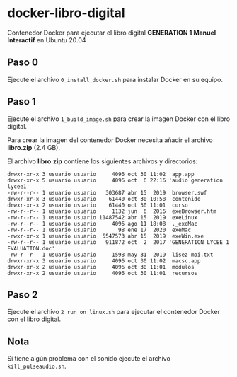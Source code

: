 # docker-libro-digital

Contenedor Docker para ejecutar el libro digital **GENERATION 1 Manuel Interactif** en Ubuntu 20.04 

## Paso 0

Ejecute el archivo `0_install_docker.sh` para instalar Docker en su equipo.

## Paso 1

Ejecute el archivo `1_build_image.sh` para crear la imagen Docker con el libro digital.

Para crear la imagen del contenedor Docker necesita añadir el archivo **libro.zip** (2.4 GB). 

El archivo **libro.zip** contiene los siguientes archivos y directorios:

```
drwxr-xr-x 3 usuario usuario     4096 oct 30 11:02  app.app
drwxr-xr-x 5 usuario usuario     4096 oct  6 22:16 'audio generation lycee1'
-rw-r--r-- 1 usuario usuario   303687 abr 15  2019  browser.swf
drwxr-xr-x 3 usuario usuario    61440 oct 30 10:58  contenido
drwxr-xr-x 2 usuario usuario    61440 oct 30 11:01  curso
-rw-r--r-- 1 usuario usuario     1132 jun  6  2016  exeBrowser.htm
-rw-r--r-- 1 usuario usuario 11487542 abr 15  2019  exeLinux
-rw-r--r-- 1 usuario usuario     4096 ago 11 18:08  ._exeMac
-rw-r--r-- 1 usuario usuario       98 ene 17  2020  exeMac
-rwxr-xr-x 1 usuario usuario  5547573 abr 15  2019  exeWin.exe
-rw-r--r-- 1 usuario usuario   911872 oct  2  2017 'GENERATION LYCEE 1 EVALUATION.doc'
-rw-r--r-- 1 usuario usuario     1598 may 31  2019  lisez-moi.txt
drwxr-xr-x 3 usuario usuario     4096 oct 30 11:02  macsc.app
drwxr-xr-x 2 usuario usuario     4096 oct 30 11:01  modulos
drwxr-xr-x 2 usuario usuario     4096 oct 30 11:01  recursos
```

## Paso 2

Ejecute el archivo `2_run_on_linux.sh` para ejecutar el contenedor Docker con el libro digital.

## Nota

Si tiene algún problema con el sonido ejecute el archivo `kill_pulseaudio.sh`.

